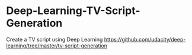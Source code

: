 # Deep-Learning-TV-Script-Generation
Create a TV script using Deep Learning https://github.com/udacity/deep-learning/tree/master/tv-script-generation
